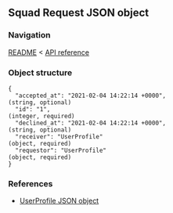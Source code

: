 ## Squad Request JSON object

### Navigation
[README](../../README.md)
<
[API reference](../api_reference.md)

### Object structure
```
{
  "accepted_at": "2021-02-04 14:22:14 +0000",                                   (string, optional)
  "id": "1",                                                                    (integer, required)
  "declined_at": "2021-02-04 14:22:14 +0000",                                   (string, optional)
  "receiver": "UserProfile"                                                     (object, required)
  "requestor": "UserProfile"                                                    (object, required)
}
```


### References
- [UserProfile JSON object](./user_profile.md)
